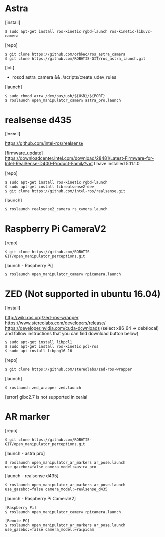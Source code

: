 # Astra

[install]
```
$ sudo apt-get install ros-kinetic-rgbd-launch ros-kinetic-libuvc-camera
```

[repo]
```
$ git clone https://github.com/orbbec/ros_astra_camera
$ git clone https://github.com/ROBOTIS-GIT/ros_astra_launch.git
```

[init]
- roscd astra_camera && ./scripts/create_udev_rules

[launch]
```
$ sudo chmod a+rw /dev/bus/usb/${USB}/${PORT}
$ roslaunch open_manipulator_camera astra_pro.launch
```

# realsense d435

[install]

https://github.com/intel-ros/realsense

[firmware_update]
https://downloadcenter.intel.com/download/28481/Latest-Firmware-for-Intel-RealSense-D400-Product-Family?v=t
I have installed 5.11.1.0

[repo]

```
$ sudo apt-get install ros-kinetic-rgbd-launch
$ sudo apt-get install librealsense2-dev
$ git clone https://github.com/intel-ros/realsense.git
```

[launch]
```
$ roslaunch realsense2_camera rs_camera.launch
```

# Raspberry Pi CameraV2

[repo]
```
$ git clone https://github.com/ROBOTIS-GIT/open_manipulator_perceptions.git
```

[launch - Raspberry Pi]
```
$ roslaunch open_manipulator_camera rpicamera.launch
```

# ZED (Not supported in ubuntu 16.04)
[install]

http://wiki.ros.org/zed-ros-wrapper
https://www.stereolabs.com/developers/release/
https://developer.nvidia.com/cuda-downloads  (select x86_64 -> deb(local) and follow instructions that you can find download button below)

```
$ sudo apt-get install libpcl1
$ sudo apt-get install ros-kinetic-pcl-ros
$ sudo apt install libpng16-16
```

[repo]
```
$ git clone https://github.com/stereolabs/zed-ros-wrapper
```

[launch]
```
$ roslaunch zed_wrapper zed.launch
```

[error]
glbc2.7 is not supported in xenial

# AR marker

[repo]
```
$ git clone https://github.com/ROBOTIS-GIT/open_manipulator_perceptions.git
```

[launch - astra pro]
```
$ roslaunch open_manipulator_ar_markers ar_pose.launch use_gazebo:=false camera_model:=astra_pro
```

[launch - realsense d435]
```
$ roslaunch open_manipulator_ar_markers ar_pose.launch use_gazebo:=false camera_model:=realsense_d435
```

[launch - Raspberry Pi CameraV2]
```
[Raspberry Pi]
$ roslaunch open_manipulator_camera rpicamera.launch

[Remote PC]
$ roslaunch open_manipulator_ar_markers ar_pose.launch use_gazebo:=false camera_model:=raspicam
```





